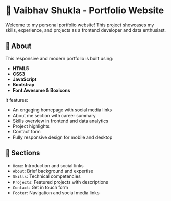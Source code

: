 # 💼 Vaibhav Shukla - Portfolio Website

Welcome to my personal portfolio website! This project showcases my skills, experience, and projects as a frontend developer and data enthusiast.



## 📌 About

This responsive and modern portfolio is built using:
- **HTML5**
- **CSS3**
- **JavaScript**
- **Bootstrap**
- **Font Awesome & Boxicons**

It features:
- An engaging homepage with social media links
- About me section with career summary
- Skills overview in frontend and data analytics
- Project highlights
- Contact form
- Fully responsive design for mobile and desktop

## 🧩 Sections

- `Home`: Introduction and social links
- `About`: Brief background and expertise
- `Skills`: Technical competencies
- `Projects`: Featured projects with descriptions
- `Contact`: Get in touch form
- `Footer`: Navigation and social media links



